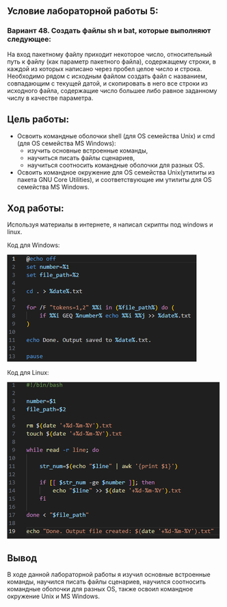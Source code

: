 ## Условие лабораторной работы 5:

### Вариант 48. Создать файлы sh и bat, которые выполняют следующее:

На вход пакетному файлу приходит некоторое число, относительный путь к файлу (как параметр пакетного файла), содержащему строки, в каждой из которых написано через пробел целое число и строка. Необходимо рядом с исходным файлом создать файл с названием, совпадающим с текущей датой, и скопировать в него все строки из исходного файла, содержащие число большее либо равное заданному числу в качестве параметра.

## Цель работы:

- Освоить командные оболочки shell (для OS семейства Unix) и cmd (для OS семейства MS Windows):
    + изучить основные встроенные команды,
    + научиться писать файлы сценариев,
    + научиться соотносить командные оболочки для разных OS.
- Освоить командное окружение для OS семейства Unix(утилиты из пакета GNU Core Utilities), и соответствующие им утилиты для OS семейства MS Windows.

## Ход работы:

Используя материалы в интернете, я написал скрипты под windows и linux.

Код для Windows:

<img src="images/win.png" alt="Код для Windows">

Код для Linux:

<img src="images/lin.png" alt="Код для Linux">

## Вывод

В ходе данной лабораторной работы я изучил основные встроенные команды, научился писать файлы сценариев, научился соотносить командные оболочки для разных OS, также освоил командное окружение Unix и MS Windows.